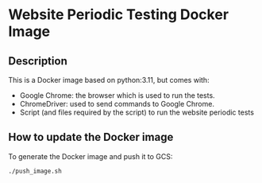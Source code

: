 # Website Periodic Testing Docker Image

## Description

This is a Docker image based on python:3.11, but comes with:

- Google Chrome: the browser which is used to run the tests.
- ChromeDriver: used to send commands to Google Chrome.
- Script (and files required by the script) to run the website periodic tests

## How to update the Docker image

To generate the Docker image and push it to GCS:

```bash
./push_image.sh
```
